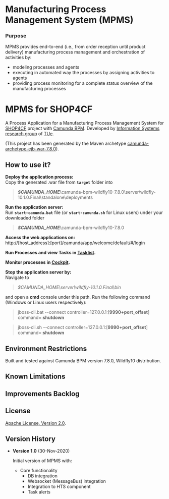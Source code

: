 
# Manufacturing Process Management System (MPMS)


### Purpose

MPMS provides end-to-end (i.e., from order reception until product delivery) manufacturing process management and orchestration of activities by:

- modeling processes and agents
- executing in automated way the processes by assigning activities to agents
- providing process monitoring for a complete status overview of the manufacturing processes

# MPMS for SHOP4CF

A Process Application for a Manufacturing Process Management System for [SHOP4CF](https://www.shop4cf.eu/) project with [Camunda BPM](https://camunda.com/).
Developed by [Information Systems research group](https://www.tue.nl/en/research/research-groups/information-systems-ieis/) of [TUe](https://www.tue.nl/en/).

(This project has been generated by the Maven archetype
[camunda-archetype-ejb-war-7.8.0](https://docs.camunda.org/manual/7.8/user-guide/process-applications/maven-archetypes/)).

## How to use it?

**Deploy the application process:**\
Copy the generated .war file  from **`target`** folder into
>_**$CAMUNDA_HOME**_\camunda-bpm-wildfly10-7.8.0\server\wildfly-10.1.0.Final\standalone\deployments

**Run the application server:**\
Run **`start-camunda.bat`** file (or **`start-camunda.sh`** for Linux users) under your downloaded folder
>_**$CAMUNDA_HOME**_\camunda-bpm-wildfly10-7.8.0

**Access the web applications on:**\
http://[host_address]:[port]/camunda/app/welcome/default/#/login

**Run Processes and view Tasks in [Tasklist](http://docs.camunda.org/latest/guides/user-guide/#tasklist).**

**Monitor processes in [Cockpit](http://docs.camunda.org/latest/guides/user-guide/#cockpit).**

**Stop the application server by:**\
Navigate to
> *$CAMUNDA_HOME\server\wildfly-10.1.0.Final\bin*

and open a **cmd** console under this path. Run the following command (Windows or Linux users respectively):
> jboss-cli.bat --connect controller=127.0.0.1:[**9990+port_offset**] command=:**shutdown**

> jboss-cli.sh --connect controller=127.0.0.1:[**9990+port_offset**] command=:**shutdown**
>
## Environment Restrictions
Built and tested against Camunda BPM version 7.8.0, Wildfly10 distribution.

## Known Limitations

## Improvements Backlog

## License
[Apache License, Version 2.0](http://www.apache.org/licenses/LICENSE-2.0).

## Version History

- **Version 1.0** (30-Nov-2020)

  Initial version of MPMS with:
	- Core functionality
		- DB integration
		- Websocket (MessageBus) integration
		- Integration to HTS component
		- Task alerts